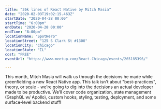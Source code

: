 ```yaml
---
title: "26k lines of React Native by Mitch Masia"
date: "2020-02-03T19:02:15.463Z"
startDate: "2020-04-28 00:00"
startTime: "6:00pm"
endDate: "2020-04-28 00:00"
endTime: "8:00pm"
locationName: "SpotHero"
locationStreet: "125 S Clark St #1300"
locationCity: "Chicago"
locationState: "IL"
cost: "FREE"
eventUrl: "https://www.meetup.com/React-Chicago/events/265185396/"

---
```


This month, Mitch Masia will walk us through the decisions he made while greenfielding a new React Native app. This talk isn't about "best-practices", theory, or scale - we're going to dig into the decisions an actual developer made to be productive. We'll cover code organization, state management (GraphQL w/ Apollo), custom hooks, styling, testing, deployment, and some surface-level backend stuff!

